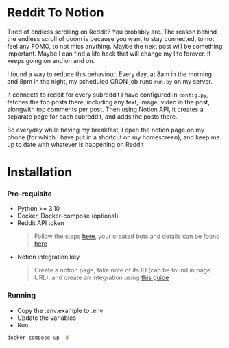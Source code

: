 # Reddit To Notion

Tired of endless scrolling on Reddit? You probably are. The reason behind the endless scroll of doom is because you want to stay connected, to not feel any FOMO, to not miss anything.
Maybe the next post will be something important. Maybe I can find a life hack that will change my life forever.
It keeps going on and on and on.

I found a way to reduce this behaviour. Every day, at 8am in the morning and 8pm in the night, my scheduled CRON job runs `run.py` on my server.

It connects to reddit for every subreddit I have configured in `config.py`, fetches the top posts there, including any text, image, video in the post, alongwith top comments per post.
Then using Notion API, it creates a separate page for each subreddit, and adds the posts there.

So everyday while having my breakfast, I open the notion page on my phone (for which I have put in a shortcut on my homescreen), and keep me up to date with whatever is happening on Reddit

# Installation

### Pre-requisite

-   Python >= 3.10
-   Docker, Docker-compose (optional)
-   Reddit API token
    > Follow the steps [here](https://praw.readthedocs.io/en/latest/tutorials/reply_bot.html), your created bots and details can be found [here](https://www.reddit.com/prefs/apps)
-   Notion integration key
    > Create a notion page, take note of its ID (can be found in page URL), and create an integration using [this guide](https://developers.notion.com/docs/create-a-notion-integration)

### Running

-   Copy the .env.example to .env
-   Update the variables
-   Run

```sh
docker compose up -d
```
